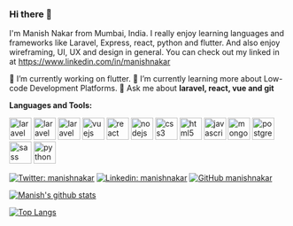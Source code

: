 ### Hi there 👋


I'm Manish Nakar from Mumbai, India. I really enjoy learning languages and  frameworks like Laravel, Express, react, python and flutter. And also enjoy wireframing, UI, UX and design in general. You can check out my linked in at https://www.linkedin.com/in/manishnakar

🔭 I’m currently working on flutter.
🌱 I’m currently learning more about Low-code Development Platforms.
 💬 Ask me about **laravel, react, vue and git**

**Languages and Tools:**  

<p> <img src=https://devicon.dev/devicon.git/icons/laravel/laravel-plain-wordmark.svg alt=laravel width="40" height="40"/>  <img src=https://devicon.dev/devicon.git/icons/jquery/jquery-plain-wordmark.svg alt=laravel width="40" height="40"/> <img src=https://devicon.dev/devicon.git/icons/android/android-plain-wordmark.svg alt=laravel width="40" height="40"/>  <img src=https://devicons.github.io/devicon/devicon.git/icons/vuejs/vuejs-original-wordmark.svg alt=vuejs width="40" height="40"/> <img src=https://devicons.github.io/devicon/devicon.git/icons/react/react-original-wordmark.svg alt=react width="40" height="40"/> <img src=https://devicons.github.io/devicon/devicon.git/icons/node/node-original-wordmark.svg alt=nodejs width="40" height="40"/> <img src=https://devicons.github.io/devicon/devicon.git/icons/css3/css3-original-wordmark.svg alt=css3 width="40" height="40"/> <img src=https://devicons.github.io/devicon/devicon.git/icons/html5/html5-original-wordmark.svg alt=html5 width="40" height="40"/> <img src=https://devicons.github.io/devicon/devicon.git/icons/javascript/javascript-original.svg alt=javascript width="40" height="40"/> <img src=https://devicons.github.io/devicon/devicon.git/icons/mongodb/mongodb-original-wordmark.svg alt=mongodb width="40" height="40"/> <img src=https://devicons.github.io/devicon/devicon.git/icons/postgresql/postgresql-original-wordmark.svg alt=postgresql width="40" height="40"/> <img src=https://devicons.github.io/devicon/devicon.git/icons/sass/sass-original.svg alt=sass width="40" height="40"/> <img src=https://devicons.github.io/devicon/devicon.git/icons/python/python-original-wordmark.svg alt=python width="40" height="40"/></p>




[![Twitter: manishnakar](https://img.shields.io/twitter/follow/manishnakar?style=social)](https://twitter.com/manishnakar)
[![Linkedin: manishnakar](https://img.shields.io/badge/-manishnakar-blue?style=flat-square&logo=Linkedin&logoColor=white&link=https://www.linkedin.com/in/manishnakar/)](https://www.linkedin.com/in/manishnakar/)
[![GitHub manishnakar](https://img.shields.io/github/followers/manishnakar?label=follow&style=social)](https://github.com/manishnakar)




[![Manish's github stats](https://github-readme-stats.vercel.app/api?username=manishnakar)](https://github.com/manishnakar/github-readme-stats)



[![Top Langs](https://github-readme-stats.vercel.app/api/top-langs/?username=manishnakar)](https://github.com/manishnakar/github-readme-stats)


